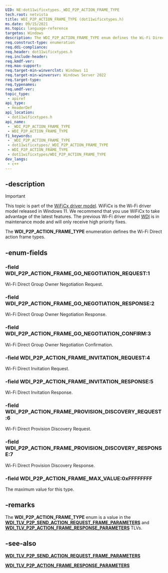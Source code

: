 ```yaml
---
UID: NE:dot11wificxtypes._WDI_P2P_ACTION_FRAME_TYPE
tech.root: netvista
title: WDI_P2P_ACTION_FRAME_TYPE (dot11wificxtypes.h)
ms.date: 09/15/2021
ms.topic: language-reference
targetos: Windows
description: The WDI_P2P_ACTION_FRAME_TYPE enum defines the Wi-Fi Direct action frame types.
req.construct-type: enumeration
req.ddi-compliance: 
req.header: dot11wificxtypes.h
req.include-header: 
req.kmdf-ver: 
req.max-support: 
req.target-min-winverclnt: Windows 11 
req.target-min-winversvr: Windows Server 2022
req.target-type: 
req.typenames: 
req.umdf-ver: 
topic_type:
 - apiref
api_type:
 - HeaderDef
api_location:
 - dot11wificxtypes.h
api_name:
 - _WDI_P2P_ACTION_FRAME_TYPE
 - WDI_P2P_ACTION_FRAME_TYPE
f1_keywords:
 - _WDI_P2P_ACTION_FRAME_TYPE
 - dot11wificxtypes/_WDI_P2P_ACTION_FRAME_TYPE
 - WDI_P2P_ACTION_FRAME_TYPE
 - dot11wificxtypes/WDI_P2P_ACTION_FRAME_TYPE
dev_langs:
 - c++
---
```


## -description

> [!IMPORTANT]
> This topic is part of the [WiFiCx driver model](/windows-hardware/drivers/netcx/wifi-wdf-class-extension-wificx). WiFiCx is the Wi-Fi driver model released in Windows 11. We recommend that you use WiFiCx to take advantage of the latest  features. The previous Wi-Fi driver model [WDI](/windows-hardware/drivers/network/wdi-miniport-driver-design-guide) is in maintenance mode and will only receive high priority fixes.

The **WDI_P2P_ACTION_FRAME_TYPE** enumeration defines the Wi-Fi Direct action frame types.

## -enum-fields

### -field WDI_P2P_ACTION_FRAME_GO_NEGOTIATION_REQUEST:1

Wi-Fi Direct Group Owner Negotiation Request.

### -field WDI_P2P_ACTION_FRAME_GO_NEGOTIATION_RESPONSE:2

Wi-Fi Direct Group Owner Negotiation Response.

### -field WDI_P2P_ACTION_FRAME_GO_NEGOTIATION_CONFIRM:3

Wi-Fi Direct Group Owner Negotiation Confirmation.

### -field WDI_P2P_ACTION_FRAME_INVITATION_REQUEST:4

Wi-Fi Direct Invitation Request.

### -field WDI_P2P_ACTION_FRAME_INVITATION_RESPONSE:5

Wi-Fi Direct Invitation Response.

### -field WDI_P2P_ACTION_FRAME_PROVISION_DISCOVERY_REQUEST:6

Wi-Fi Direct Provision Discovery Request.

### -field WDI_P2P_ACTION_FRAME_PROVISION_DISCOVERY_RESPONSE:7

Wi-Fi Direct Provision Discovery Response.

### -field WDI_P2P_ACTION_FRAME_MAX_VALUE:0xFFFFFFFF

The maximum value for this type.

## -remarks

The **WDI_P2P_ACTION_FRAME_TYPE** enum is a value in the [**WDI_TLV_P2P_SEND_ACTION_REQUEST_FRAME_PARAMETERS**](/windows-hardware/drivers/netcx/wdi-tlv-p2p-send-action-request-frame-parameters) and [**WDI_TLV_P2P_ACTION_FRAME_RESPONSE_PARAMETERS**](/windows-hardware/drivers/netcx/wdi-tlv-p2p-action-frame-response-parameters) TLVs.

## -see-also

[**WDI_TLV_P2P_SEND_ACTION_REQUEST_FRAME_PARAMETERS**](/windows-hardware/drivers/netcx/wdi-tlv-p2p-send-action-request-frame-parameters)

[**WDI_TLV_P2P_ACTION_FRAME_RESPONSE_PARAMETERS**](/windows-hardware/drivers/netcx/wdi-tlv-p2p-action-frame-response-parameters)

